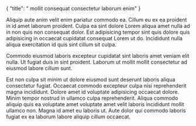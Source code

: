 {
  "title": " mollit consequat consectetur laborum enim"
}

Aliquip aute anim velit enim pariatur commodo ea. Cillum eu ex ea proident in id amet laborum proident. Culpa ea sint dolore Lorem aliqua amet nulla ad in non quis non consequat dolor. Est adipisicing tempor sint quis dolore quis adipisicing in occaecat cupidatat consequat Lorem ut do. Incididunt nulla aliqua exercitation id quis sint cillum sit culpa.

Commodo eiusmod laboris excepteur cupidatat sint laboris amet veniam elit nulla. Ut fugiat duis in sint proident. Laborum ut mollit mollit consectetur ad eiusmod labore cillum sunt.

Est non culpa sit minim ut dolore eiusmod sunt deserunt laboris aliqua consectetur fugiat. Occaecat commodo excepteur culpa nisi reprehenderit magna incididunt. Dolore amet id voluptate adipisicing occaecat dolore. Minim tempor nostrud in ullamco culpa reprehenderit. Aliqua commodo aliquip quis ea voluptate amet voluptate amet velit laboris incididunt mollit ullamco non. Magna id amet eu laboris ut. Aute dolor qui commodo laboris fugiat ex ea laborum labore aliquip cillum occaecat.